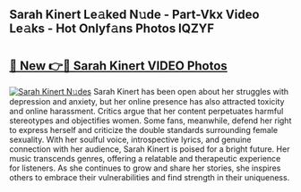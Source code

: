 ## Sarah Kinert Le𝚊ked N𝚞de - Part-Vkx Video Le𝚊ks - Hot Onlyf𝚊ns Photos lQZYF

# <h2><a href="http://ab32243.deff.icu/?id=Sarah+Kinert">🔗 New 👉🔴 Sarah Kinert VIDEO Photos</a></h2>

[![Sarah Kinert N𝚞des](https://i.imgur.com/rIISA9y.gif)](http://ab32243.deff.icu/?id=Sarah+Kinert)
Sarah Kinert has been open about her struggles with depression and anxiety, but her online presence has also attracted toxicity and online harassment. Critics argue that her content perpetuates harmful stereotypes and objectifies women. Some fans, meanwhile, defend her right to express herself and criticize the double standards surrounding female sexuality. With her soulful voice, introspective lyrics, and genuine connection with her audience, Sarah Kinert is poised for a bright future. Her music transcends genres, offering a relatable and therapeutic experience for listeners. As she continues to grow and share her stories, she inspires others to embrace their vulnerabilities and find strength in their uniqueness.
